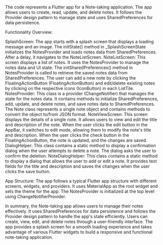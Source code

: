The  code represents a Flutter app for a Note-taking application. The app allows users to create, read, update, and delete notes. It follows the Provider design pattern to manage state and uses SharedPreferences for data persistence.

Functionality Overview:

SplashScreen: The app starts with a splash screen that displays a loading message and an image. The initState() method in _SplashScreenState initializes the NotesProvider and loads notes data from SharedPreferences. After a delay, it navigates to the NoteListScreen.
NoteListScreen: This screen displays a list of notes. It uses the NotesProvider to manage the notes data and UI state. The initSharedPreferences() method in NotesProvider is called to retrieve the saved notes data from SharedPreferences. The user can add a new note by clicking the FloatingActionButton (FloatingActionButton) and edit/delete existing notes by clicking on the respective icons (IconButton) in each ListTile.
NotesProvider: This class is a provider (ChangeNotifier) that manages the state for the notes data. It contains methods to initialize SharedPreferences, add, update, and delete notes, and save notes data to SharedPreferences. The Note class represents a single note object and contains methods to convert the object to/from JSON format.
NoteViewScreen: This screen displays the details of a single note. It allows users to view and edit the title and description of the note. When the user clicks the edit button in the AppBar, it switches to edit mode, allowing them to modify the note's title and description. When the user clicks the check button in the FloatingActionButton, the note is updated, and the changes are saved.
DialogHelper: This class contains a static method to display a confirmation dialog when the user attempts to delete a note. The dialog asks the user to confirm the deletion.
NoteDialogHelper: This class contains a static method to display a dialog that allows the user to add or edit a note. It provides text fields for the title and description and saves the changes when the user clicks the save button.

App Structure:
The app follows a typical Flutter app structure with different screens, widgets, and providers. It uses MaterialApp as the root widget and sets the theme for the app. The NotesProvider is initialized at the top level using ChangeNotifierProvider.

In summary, the Note-taking app allows users to manage their notes effectively. It uses SharedPreferences for data persistence and follows the Provider design pattern to handle the app's state efficiently. Users can create, view, edit, and delete notes through a user-friendly interface. The app provides a splash screen for a smooth loading experience and takes advantage of various Flutter widgets to build a responsive and functional note-taking application.




